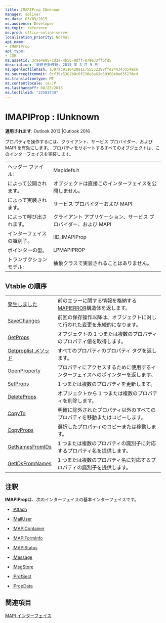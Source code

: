 ```yaml
---
title: IMAPIProp IUnknown
manager: soliver
ms.date: 03/09/2015
ms.audience: Developer
ms.topic: reference
ms.prod: office-online-server
localization_priority: Normal
api_name:
- IMAPIProp
api_type:
- COM
ms.assetid: 3c9e4e05-cd3a-4b56-9dff-879e33ff6fd5
description: '最終更新日時: 2015 年 3 月 9 日'
ms.openlocfilehash: a397ac9110429911755552298ffe244343d54a8a
ms.sourcegitcommit: 0cf39e5382b8c6f236c8a63c6036849ed3527ded
ms.translationtype: MT
ms.contentlocale: ja-JP
ms.lasthandoff: 08/23/2018
ms.locfileid: "22583730"
---
```

# <a name="imapiprop--iunknown"></a>IMAPIProp : IUnknown

  
  
**適用されます**: Outlook 2013 |Outlook 2016 
  
プロパティを操作するには、クライアント、サービス プロバイダー、および MAPI を有効にします。 プロパティをサポートするすべてのオブジェクトは、このインターフェイスを実装します。
  
|||
|:-----|:-----|
|ヘッダー ファイル:  <br/> |Mapidefs.h  <br/> |
|によって公開されます。  <br/> |オブジェクトは直接このインターフェイスを公開しません。  <br/> |
|によって実装されます。  <br/> |サービス プロバイダーおよび MAPI  <br/> |
|によって呼び出されます。  <br/> |クライアント アプリケーション、サービス プロバイダー、および MAPI  <br/> |
|インターフェイスの識別子。  <br/> |IID_IMAPIProp  <br/> |
|ポインターの型。  <br/> |LPMAPIPROP  <br/> |
|トランザクション モデル:  <br/> |抽象クラスで実装されることはありません。  <br/> |
   
## <a name="vtable-order"></a>Vtable の順序

|||
|:-----|:-----|
|[発生しました](imapiprop-getlasterror.md) <br/> |前のエラーに関する情報を格納する[MAPIERROR](mapierror.md)構造体を返します。  <br/> |
|[SaveChanges](imapiprop-savechanges.md) <br/> |前回の保存操作以降は、オブジェクトに対して行われた変更を永続的になります。  <br/> |
|[GetProps](imapiprop-getprops.md) <br/> |オブジェクトの 1 つまたは複数のプロパティのプロパティ値を取得します。  <br/> |
|[Getproplist メソッド](imapiprop-getproplist.md) <br/> |すべてのプロパティのプロパティ タグを返します。  <br/> |
|[OpenProperty](imapiprop-openproperty.md) <br/> |プロパティにアクセスするために使用するインターフェイスへのポインターを返します。  <br/> |
|[SetProps](imapiprop-setprops.md) <br/> |1 つまたは複数のプロパティを更新します。  <br/> |
|[DeleteProps](imapiprop-deleteprops.md) <br/> |オブジェクトから 1 つまたは複数のプロパティを削除します。  <br/> |
|[CopyTo](imapiprop-copyto.md) <br/> |明確に除外されたプロパティ以外のすべてのプロパティを移動またはコピーします。  <br/> |
|[CopyProps](imapiprop-copyprops.md) <br/> |選択したプロパティのコピーまたは移動します。  <br/> |
|[GetNamesFromIDs](imapiprop-getnamesfromids.md) <br/> |1 つまたは複数のプロパティの識別子に対応するプロパティ名を提供します。  <br/> |
|[GetIDsFromNames](imapiprop-getidsfromnames.md) <br/> |1 つまたは複数のプロパティ名に対応するプロパティの識別子を提供します。  <br/> |
   
## <a name="remarks"></a>注釈

 **IMAPIProp**は、次のインターフェイスの基本インターフェイスです。 
  
- [IAttach](iattachimapiprop.md)
    
- [IMailUser](imailuserimapiprop.md)
    
- [IMAPIContainer](imapicontainerimapiprop.md)
    
- [IMAPIFormInfo](imapiforminfoimapiprop.md)
    
- [IMAPIStatus](imapistatusimapiprop.md)
    
- [IMessage](imessageimapiprop.md)
    
- [IMsgStore](imsgstoreimapiprop.md)
    
- [IProfSect](iprofsectimapiprop.md)
    
- [IPropData](ipropdataimapiprop.md)
    
## <a name="see-also"></a>関連項目



[MAPI インターフェイス](mapi-interfaces.md)

